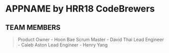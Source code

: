 # APPNAME by HRR18 CodeBrewers

## TEAM MEMBERS
> Product Owner - Hoon Bae
> Scrum Master - David Thai
> Lead Engineer - Caleb Aston
> Lead Engineer - Henry Yang
